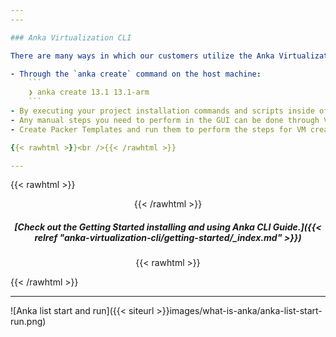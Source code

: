 ```yaml
---
---

### Anka Virtualization CLI

There are many ways in which our customers utilize the Anka Virtualization CLI to automate the VM creation and preparation process:

- Through the `anka create` command on the host machine:
    ```
    ❯ anka create 13.1 13.1-arm
    ```
- By executing your project installation commands and scripts inside of VMs from the host terminal with [`anka run`]({{< relref "anka-virtualization-cli/command-line-reference.md#run" >}}) and also directly inside the VM with [`anka cp`]({{< relref "anka-virtualization-cli/command-line-reference.md#cp" >}}) & [`anka run`]({{< relref "anka-virtualization-cli/command-line-reference.md#run" >}}).
- Any manual steps you need to perform in the GUI can be done through VNC or automated with [Anka Click Scripts](https://github.com/veertuinc/anka-click-scripts).
- Create Packer Templates and run them to perform the steps for VM creation and preparation with our [packer builders and post-provisioner](https://github.com/veertuinc/packer-builder-veertu-anka)..

{{< rawhtml >}}<br />{{< /rawhtml >}}

---
```


{{< rawhtml >}}<center>{{< /rawhtml >}}

##### [Check out the Getting Started installing and using Anka CLI Guide.]({{< relref "anka-virtualization-cli/getting-started/_index.md" >}})


{{< rawhtml >}}</center>{{< /rawhtml >}}

---

![Anka list start and run]({{< siteurl >}}images/what-is-anka/anka-list-start-run.png)
